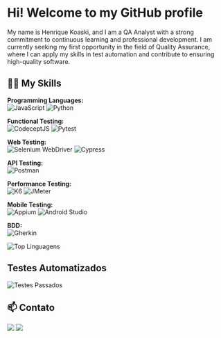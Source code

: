 # Hi! Welcome to my GitHub profile

My name is Henrique Koaski, and I am a QA Analyst with a strong commitment to continuous learning and professional development. I am currently seeking my first opportunity in the field of Quality Assurance, where I can apply my skills in test automation and contribute to ensuring high-quality software.


## 🧑‍💻 My Skills

**Programming Languages:**  
![JavaScript](https://img.shields.io/badge/JavaScript-%2320232a?style=for-the-badge&logo=javascript&logoColor=F7DF1E) ![Python](https://img.shields.io/badge/Python-%2314354C?style=for-the-badge&logo=python&logoColor=FFD43B)  

**Functional Testing:**  
![CodeceptJS](https://img.shields.io/badge/CodeceptJS-%232E6F95?style=for-the-badge&logo=codeceptjs&logoColor=white) ![Pytest](https://img.shields.io/badge/Pytest-%2323D18B?style=for-the-badge&logo=pytest&logoColor=white)  

**Web Testing:**  
![Selenium WebDriver](https://img.shields.io/badge/Selenium%20WebDriver-%234B77BE?style=for-the-badge&logo=selenium&logoColor=white) ![Cypress](https://img.shields.io/badge/Cypress-%23000?style=for-the-badge&logo=cypress&logoColor=white)  

**API Testing:**  
![Postman](https://img.shields.io/badge/Postman-%23FF6C37?style=for-the-badge&logo=postman&logoColor=white)  

**Performance Testing:**  
![K6](https://img.shields.io/badge/K6-%2348B9C6?style=for-the-badge&logo=k6&logoColor=white) ![JMeter](https://img.shields.io/badge/JMeter-%234B5F5F?style=for-the-badge&logo=apache&logoColor=white)  

**Mobile Testing:**  
![Appium](https://img.shields.io/badge/Appium-%23C7166E?style=for-the-badge&logo=appium&logoColor=white) ![Android Studio](https://img.shields.io/badge/Android%20Studio-%2300A14F?style=for-the-badge&logo=android-studio&logoColor=white)  

**BDD:**  
![Gherkin](https://img.shields.io/badge/Gherkin-%236EB1F7?style=for-the-badge&logo=gherkin&logoColor=white)  
  
  




![Top Linguagens](https://github-readme-stats.vercel.app/api/top-langs/?username=henriquekoaski&theme=tokyonight&custom_title=Top%20%Linguagens)



## Testes Automatizados

![Testes Passados](https://img.shields.io/badge/tests-passed-brightgreen?style=for-the-badge)





## 📫 Contato

<a href = "mailto:henriquekoaski@outlook.com"><img src="https://img.shields.io/badge/-Email-%230077B5?style=for-the-badge&logo=email&logoColor=white" target="_blank"></a>
<a href="https://www.linkedin.com/in/henriquekoaski" target="_blank"><img src="https://img.shields.io/badge/-LinkedIn-%230077B5?style=for-the-badge&logo=linkedin&logoColor=white" target="_blank"></a>





